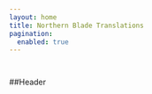 ```yaml
---
layout: home
title: Northern Blade Translations
pagination:
  enabled: true
---
```

``` ```

##Header
